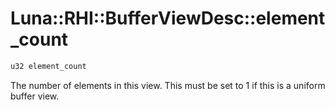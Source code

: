 # Luna::RHI::BufferViewDesc::element_count

```c++
u32 element_count
```

The number of elements in this view. This must be set to 1 if this is a uniform buffer view. 

